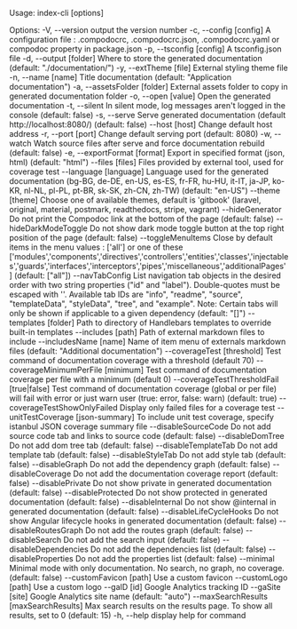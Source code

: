 Usage: index-cli <src> [options]

Options:
  -V, --version                             output the version number
  -c, --config [config]                     A configuration file : .compodocrc, .compodocrc.json, .compodocrc.yaml or compodoc property in package.json
  -p, --tsconfig [config]                   A tsconfig.json file
  -d, --output [folder]                     Where to store the generated documentation (default: "./documentation/")
  -y, --extTheme [file]                     External styling theme file
  -n, --name [name]                         Title documentation (default: "Application documentation")
  -a, --assetsFolder [folder]               External assets folder to copy in generated documentation folder
  -o, --open [value]                        Open the generated documentation
  -t, --silent                              In silent mode, log messages aren't logged in the console (default: false)
  -s, --serve                               Serve generated documentation (default http://localhost:8080/) (default: false)
  --host [host]                             Change default host address
  -r, --port [port]                         Change default serving port (default: 8080)
  -w, --watch                               Watch source files after serve and force documentation rebuild (default: false)
  -e, --exportFormat [format]               Export in specified format (json, html) (default: "html")
  --files [files]                           Files provided by external tool, used for coverage test
  --language [language]                     Language used for the generated documentation (bg-BG, de-DE, en-US, es-ES, fr-FR, hu-HU, it-IT, ja-JP, ko-KR, nl-NL, pl-PL, pt-BR, sk-SK, zh-CN, zh-TW) (default: "en-US")
  --theme [theme]                           Choose one of available themes, default is 'gitbook' (laravel, original, material, postmark, readthedocs, stripe, vagrant)
  --hideGenerator                           Do not print the Compodoc link at the bottom of the page (default: false)
  --hideDarkModeToggle                      Do not show dark mode toggle button at the top right position of the page (default: false)
  --toggleMenuItems <items>                 Close by default items in the menu values : ['all'] or one of these ['modules','components','directives','controllers','entities','classes','injectables','guards','interfaces','interceptors','pipes','miscellaneous','additionalPages'] (default: ["all"])
  --navTabConfig <tab configs>              List navigation tab objects in the desired order with two string properties ("id" and "label"). Double-quotes must be escaped with '\'. Available tab IDs are "info", "readme", "source", "templateData", "styleData", "tree", and "example". Note: Certain tabs will only be shown if applicable to a given dependency (default: "[]")
  --templates [folder]                      Path to directory of Handlebars templates to override built-in templates
  --includes [path]                         Path of external markdown files to include
  --includesName [name]                     Name of item menu of externals markdown files (default: "Additional documentation")
  --coverageTest [threshold]                Test command of documentation coverage with a threshold (default 70)
  --coverageMinimumPerFile [minimum]        Test command of documentation coverage per file with a minimum (default 0)
  --coverageTestThresholdFail [true|false]  Test command of documentation coverage (global or per file) will fail with error or just warn user (true: error, false: warn) (default: true)
  --coverageTestShowOnlyFailed              Display only failed files for a coverage test
  --unitTestCoverage [json-summary]         To include unit test coverage, specify istanbul JSON coverage summary file
  --disableSourceCode                       Do not add source code tab and links to source code (default: false)
  --disableDomTree                          Do not add dom tree tab (default: false)
  --disableTemplateTab                      Do not add template tab (default: false)
  --disableStyleTab                         Do not add style tab (default: false)
  --disableGraph                            Do not add the dependency graph (default: false)
  --disableCoverage                         Do not add the documentation coverage report (default: false)
  --disablePrivate                          Do not show private in generated documentation (default: false)
  --disableProtected                        Do not show protected in generated documentation (default: false)
  --disableInternal                         Do not show @internal in generated documentation (default: false)
  --disableLifeCycleHooks                   Do not show Angular lifecycle hooks in generated documentation (default: false)
  --disableRoutesGraph                      Do not add the routes graph (default: false)
  --disableSearch                           Do not add the search input (default: false)
  --disableDependencies                     Do not add the dependencies list (default: false)
  --disableProperties                       Do not add the properties list (default: false)
  --minimal                                 Minimal mode with only documentation. No search, no graph, no coverage. (default: false)
  --customFavicon [path]                    Use a custom favicon
  --customLogo [path]                       Use a custom logo
  --gaID [id]                               Google Analytics tracking ID
  --gaSite [site]                           Google Analytics site name (default: "auto")
  --maxSearchResults [maxSearchResults]     Max search results on the results page. To show all results, set to 0 (default: 15)
  -h, --help                                display help for command
